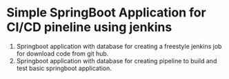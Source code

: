 # Simple SpringBoot Application for CI/CD pineline using jenkins

1. Springboot application with database for creating a freestyle jenkins job for download code from git hub.
2. Springboot application with database for creating pipeline to build and test basic springboot application.
